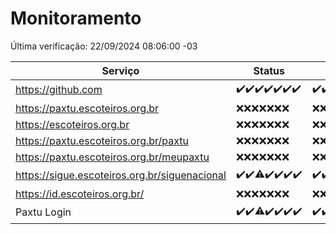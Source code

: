 # Monitoramento

Última verificação: 22/09/2024 08:06:00 -03

|Serviço|Status|Últimas 24h|
|---|---|---|
|https://github.com|<span title="2024-09-15: OK=23">✔️</span><span title="2024-09-16: OK=23">✔️</span><span title="2024-09-17: OK=24">✔️</span><span title="2024-09-18: OK=23">✔️</span><span title="2024-09-19: OK=23">✔️</span><span title="2024-09-20: OK=23">✔️</span><span title="2024-09-21: OK=11">✔️</span>|<span title="21/09/2024 09:12:00 -03 : 200">✔️</span><span title="21/09/2024 10:12:00 -03 : 200">✔️</span><span title="21/09/2024 11:06:00 -03 : 200">✔️</span><span title="21/09/2024 12:07:00 -03 : 200">✔️</span><span title="21/09/2024 13:09:00 -03 : 200">✔️</span><span title="21/09/2024 14:07:00 -03 : 200">✔️</span><span title="21/09/2024 15:09:00 -03 : 200">✔️</span><span title="21/09/2024 16:04:00 -03 : 200">✔️</span><span title="21/09/2024 17:07:00 -03 : 200">✔️</span><span title="21/09/2024 18:06:00 -03 : 200">✔️</span><span title="21/09/2024 19:07:00 -03 : 200">✔️</span><span title="21/09/2024 20:07:00 -03 : 200">✔️</span><span title="21/09/2024 21:42:00 -03 : 200">✔️</span><span title="21/09/2024 23:15:00 -03 : 200">✔️</span><span title="22/09/2024 00:15:00 -03 : 200">✔️</span><span title="22/09/2024 01:11:00 -03 : 200">✔️</span><span title="22/09/2024 02:08:00 -03 : 200">✔️</span><span title="22/09/2024 03:10:00 -03 : 200">✔️</span><span title="22/09/2024 04:07:00 -03 : 200">✔️</span><span title="22/09/2024 05:09:00 -03 : 200">✔️</span><span title="22/09/2024 06:07:00 -03 : 200">✔️</span><span title="22/09/2024 07:07:00 -03 : 200">✔️</span><span title="22/09/2024 08:06:00 -03 : 200">✔️</span>|
|https://paxtu.escoteiros.org.br|<span title="2024-09-15: Falhas=23">❌</span><span title="2024-09-16: Falhas=23">❌</span><span title="2024-09-17: Falhas=24">❌</span><span title="2024-09-18: Falhas=23">❌</span><span title="2024-09-19: Falhas=23">❌</span><span title="2024-09-20: Falhas=23">❌</span><span title="2024-09-21: Falhas=11">❌</span>|<span title="21/09/2024 09:12:00 -03 : 403">❌</span><span title="21/09/2024 10:12:00 -03 : 403">❌</span><span title="21/09/2024 11:06:00 -03 : 403">❌</span><span title="21/09/2024 12:07:00 -03 : 403">❌</span><span title="21/09/2024 13:09:00 -03 : 403">❌</span><span title="21/09/2024 14:07:00 -03 : 403">❌</span><span title="21/09/2024 15:09:00 -03 : 403">❌</span><span title="21/09/2024 16:04:00 -03 : 403">❌</span><span title="21/09/2024 17:07:00 -03 : 403">❌</span><span title="21/09/2024 18:06:00 -03 : 403">❌</span><span title="21/09/2024 19:07:00 -03 : 403">❌</span><span title="21/09/2024 20:07:00 -03 : 403">❌</span><span title="21/09/2024 21:42:00 -03 : 403">❌</span><span title="21/09/2024 23:15:00 -03 : 403">❌</span><span title="22/09/2024 00:15:00 -03 : 403">❌</span><span title="22/09/2024 01:11:00 -03 : 403">❌</span><span title="22/09/2024 02:08:00 -03 : 403">❌</span><span title="22/09/2024 03:10:00 -03 : 403">❌</span><span title="22/09/2024 04:07:00 -03 : 403">❌</span><span title="22/09/2024 05:09:00 -03 : 403">❌</span><span title="22/09/2024 06:07:00 -03 : 403">❌</span><span title="22/09/2024 07:07:00 -03 : 403">❌</span><span title="22/09/2024 08:06:00 -03 : 403">❌</span>|
|https://escoteiros.org.br|<span title="2024-09-15: Falhas=23">❌</span><span title="2024-09-16: Falhas=23">❌</span><span title="2024-09-17: Falhas=24">❌</span><span title="2024-09-18: Falhas=23">❌</span><span title="2024-09-19: Falhas=23">❌</span><span title="2024-09-20: Falhas=23">❌</span><span title="2024-09-21: Falhas=11">❌</span>|<span title="21/09/2024 09:12:00 -03 : 403">❌</span><span title="21/09/2024 10:12:00 -03 : 403">❌</span><span title="21/09/2024 11:06:00 -03 : 403">❌</span><span title="21/09/2024 12:07:00 -03 : 403">❌</span><span title="21/09/2024 13:09:00 -03 : 403">❌</span><span title="21/09/2024 14:07:00 -03 : 403">❌</span><span title="21/09/2024 15:09:00 -03 : 403">❌</span><span title="21/09/2024 16:04:00 -03 : 403">❌</span><span title="21/09/2024 17:07:00 -03 : 403">❌</span><span title="21/09/2024 18:06:00 -03 : 403">❌</span><span title="21/09/2024 19:07:00 -03 : 403">❌</span><span title="21/09/2024 20:07:00 -03 : 403">❌</span><span title="21/09/2024 21:42:00 -03 : 403">❌</span><span title="21/09/2024 23:15:00 -03 : 403">❌</span><span title="22/09/2024 00:15:00 -03 : 403">❌</span><span title="22/09/2024 01:11:00 -03 : 403">❌</span><span title="22/09/2024 02:08:00 -03 : 403">❌</span><span title="22/09/2024 03:10:00 -03 : 403">❌</span><span title="22/09/2024 04:07:00 -03 : 403">❌</span><span title="22/09/2024 05:09:00 -03 : 403">❌</span><span title="22/09/2024 06:07:00 -03 : 403">❌</span><span title="22/09/2024 07:07:00 -03 : 403">❌</span><span title="22/09/2024 08:06:00 -03 : 403">❌</span>|
|https://paxtu.escoteiros.org.br/paxtu|<span title="2024-09-15: Falhas=23">❌</span><span title="2024-09-16: Falhas=23">❌</span><span title="2024-09-17: Falhas=24">❌</span><span title="2024-09-18: Falhas=23">❌</span><span title="2024-09-19: Falhas=23">❌</span><span title="2024-09-20: Falhas=23">❌</span><span title="2024-09-21: Falhas=11">❌</span>|<span title="21/09/2024 09:12:00 -03 : 403">❌</span><span title="21/09/2024 10:12:00 -03 : 403">❌</span><span title="21/09/2024 11:06:00 -03 : 403">❌</span><span title="21/09/2024 12:07:00 -03 : 403">❌</span><span title="21/09/2024 13:09:00 -03 : 403">❌</span><span title="21/09/2024 14:07:00 -03 : 403">❌</span><span title="21/09/2024 15:09:00 -03 : 403">❌</span><span title="21/09/2024 16:04:00 -03 : 403">❌</span><span title="21/09/2024 17:07:00 -03 : 403">❌</span><span title="21/09/2024 18:06:00 -03 : 403">❌</span><span title="21/09/2024 19:07:00 -03 : 403">❌</span><span title="21/09/2024 20:07:00 -03 : 403">❌</span><span title="21/09/2024 21:42:00 -03 : 403">❌</span><span title="21/09/2024 23:15:00 -03 : 403">❌</span><span title="22/09/2024 00:15:00 -03 : 403">❌</span><span title="22/09/2024 01:11:00 -03 : 403">❌</span><span title="22/09/2024 02:08:00 -03 : 403">❌</span><span title="22/09/2024 03:10:00 -03 : 403">❌</span><span title="22/09/2024 04:07:00 -03 : 403">❌</span><span title="22/09/2024 05:09:00 -03 : 403">❌</span><span title="22/09/2024 06:07:00 -03 : 403">❌</span><span title="22/09/2024 07:07:00 -03 : 403">❌</span><span title="22/09/2024 08:06:00 -03 : 403">❌</span>|
|https://paxtu.escoteiros.org.br/meupaxtu|<span title="2024-09-15: Falhas=23">❌</span><span title="2024-09-16: Falhas=23">❌</span><span title="2024-09-17: Falhas=24">❌</span><span title="2024-09-18: Falhas=23">❌</span><span title="2024-09-19: Falhas=23">❌</span><span title="2024-09-20: Falhas=23">❌</span><span title="2024-09-21: Falhas=11">❌</span>|<span title="21/09/2024 09:12:00 -03 : 403">❌</span><span title="21/09/2024 10:12:00 -03 : 403">❌</span><span title="21/09/2024 11:06:00 -03 : 403">❌</span><span title="21/09/2024 12:07:00 -03 : 403">❌</span><span title="21/09/2024 13:09:00 -03 : 403">❌</span><span title="21/09/2024 14:07:00 -03 : 403">❌</span><span title="21/09/2024 15:09:00 -03 : 403">❌</span><span title="21/09/2024 16:04:00 -03 : 403">❌</span><span title="21/09/2024 17:07:00 -03 : 403">❌</span><span title="21/09/2024 18:06:00 -03 : 403">❌</span><span title="21/09/2024 19:07:00 -03 : 403">❌</span><span title="21/09/2024 20:07:00 -03 : 403">❌</span><span title="21/09/2024 21:42:00 -03 : 403">❌</span><span title="21/09/2024 23:15:00 -03 : 403">❌</span><span title="22/09/2024 00:15:00 -03 : 403">❌</span><span title="22/09/2024 01:11:00 -03 : 403">❌</span><span title="22/09/2024 02:08:00 -03 : 403">❌</span><span title="22/09/2024 03:10:00 -03 : 403">❌</span><span title="22/09/2024 04:07:00 -03 : 403">❌</span><span title="22/09/2024 05:09:00 -03 : 403">❌</span><span title="22/09/2024 06:07:00 -03 : 403">❌</span><span title="22/09/2024 07:07:00 -03 : 403">❌</span><span title="22/09/2024 08:06:00 -03 : 403">❌</span>|
|https://sigue.escoteiros.org.br/siguenacional|<span title="2024-09-15: OK=23">✔️</span><span title="2024-09-16: OK=23">✔️</span><span title="2024-09-17: OK=23, Falhas=1">⚠️</span><span title="2024-09-18: OK=23">✔️</span><span title="2024-09-19: OK=23">✔️</span><span title="2024-09-20: OK=23">✔️</span><span title="2024-09-21: OK=11">✔️</span>|<span title="21/09/2024 09:12:00 -03 : 200">✔️</span><span title="21/09/2024 10:12:00 -03 : 200">✔️</span><span title="21/09/2024 11:06:00 -03 : 200">✔️</span><span title="21/09/2024 12:07:00 -03 : 200">✔️</span><span title="21/09/2024 13:09:00 -03 : 200">✔️</span><span title="21/09/2024 14:07:00 -03 : 200">✔️</span><span title="21/09/2024 15:09:00 -03 : 200">✔️</span><span title="21/09/2024 16:04:00 -03 : 200">✔️</span><span title="21/09/2024 17:07:00 -03 : 200">✔️</span><span title="21/09/2024 18:06:00 -03 : 200">✔️</span><span title="21/09/2024 19:07:00 -03 : 200">✔️</span><span title="21/09/2024 20:07:00 -03 : 200">✔️</span><span title="21/09/2024 21:42:00 -03 : 200">✔️</span><span title="21/09/2024 23:15:00 -03 : 200">✔️</span><span title="22/09/2024 00:15:00 -03 : 200">✔️</span><span title="22/09/2024 01:11:00 -03 : 200">✔️</span><span title="22/09/2024 02:08:00 -03 : 200">✔️</span><span title="22/09/2024 03:10:00 -03 : 200">✔️</span><span title="22/09/2024 04:07:00 -03 : 200">✔️</span><span title="22/09/2024 05:09:00 -03 : 200">✔️</span><span title="22/09/2024 06:07:00 -03 : 200">✔️</span><span title="22/09/2024 07:07:00 -03 : 200">✔️</span><span title="22/09/2024 08:06:00 -03 : 200">✔️</span>|
|https://id.escoteiros.org.br/|<span title="2024-09-15: Falhas=23">❌</span><span title="2024-09-16: Falhas=23">❌</span><span title="2024-09-17: Falhas=24">❌</span><span title="2024-09-18: Falhas=23">❌</span><span title="2024-09-19: Falhas=23">❌</span><span title="2024-09-20: Falhas=23">❌</span><span title="2024-09-21: Falhas=11">❌</span>|<span title="21/09/2024 09:12:00 -03 : 403">❌</span><span title="21/09/2024 10:12:00 -03 : 403">❌</span><span title="21/09/2024 11:06:00 -03 : 403">❌</span><span title="21/09/2024 12:07:00 -03 : 403">❌</span><span title="21/09/2024 13:09:00 -03 : 403">❌</span><span title="21/09/2024 14:07:00 -03 : 403">❌</span><span title="21/09/2024 15:09:00 -03 : 403">❌</span><span title="21/09/2024 16:04:00 -03 : 403">❌</span><span title="21/09/2024 17:07:00 -03 : 403">❌</span><span title="21/09/2024 18:06:00 -03 : 403">❌</span><span title="21/09/2024 19:07:00 -03 : 403">❌</span><span title="21/09/2024 20:07:00 -03 : 403">❌</span><span title="21/09/2024 21:42:00 -03 : 403">❌</span><span title="21/09/2024 23:15:00 -03 : 403">❌</span><span title="22/09/2024 00:15:00 -03 : 403">❌</span><span title="22/09/2024 01:11:00 -03 : 403">❌</span><span title="22/09/2024 02:08:00 -03 : 403">❌</span><span title="22/09/2024 03:10:00 -03 : 403">❌</span><span title="22/09/2024 04:07:00 -03 : 403">❌</span><span title="22/09/2024 05:09:00 -03 : 403">❌</span><span title="22/09/2024 06:07:00 -03 : 403">❌</span><span title="22/09/2024 07:07:00 -03 : 403">❌</span><span title="22/09/2024 08:06:00 -03 : 403">❌</span>|
|Paxtu Login|<span title="2024-09-15: OK=23">✔️</span><span title="2024-09-16: OK=23">✔️</span><span title="2024-09-17: OK=23, Falhas=1">⚠️</span><span title="2024-09-18: OK=23">✔️</span><span title="2024-09-19: OK=23">✔️</span><span title="2024-09-20: OK=23">✔️</span><span title="2024-09-21: OK=11">✔️</span>|<span title="21/09/2024 09:12:00 -03 : 200">✔️</span><span title="21/09/2024 10:12:00 -03 : 200">✔️</span><span title="21/09/2024 11:06:00 -03 : 200">✔️</span><span title="21/09/2024 12:07:00 -03 : 200">✔️</span><span title="21/09/2024 13:09:00 -03 : 200">✔️</span><span title="21/09/2024 14:07:00 -03 : 200">✔️</span><span title="21/09/2024 15:09:00 -03 : 200">✔️</span><span title="21/09/2024 16:04:00 -03 : 200">✔️</span><span title="21/09/2024 17:07:00 -03 : 200">✔️</span><span title="21/09/2024 18:06:00 -03 : 200">✔️</span><span title="21/09/2024 19:07:00 -03 : 200">✔️</span><span title="21/09/2024 20:07:00 -03 : 200">✔️</span><span title="21/09/2024 21:42:00 -03 : 200">✔️</span><span title="21/09/2024 23:15:00 -03 : 200">✔️</span><span title="22/09/2024 00:15:00 -03 : 200">✔️</span><span title="22/09/2024 01:11:00 -03 : 200">✔️</span><span title="22/09/2024 02:08:00 -03 : 200">✔️</span><span title="22/09/2024 03:10:00 -03 : 200">✔️</span><span title="22/09/2024 04:07:00 -03 : 200">✔️</span><span title="22/09/2024 05:09:00 -03 : 200">✔️</span><span title="22/09/2024 06:07:00 -03 : 200">✔️</span><span title="22/09/2024 07:07:00 -03 : 200">✔️</span><span title="22/09/2024 08:06:00 -03 : 200">✔️</span>|
